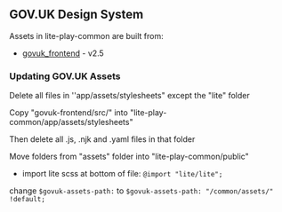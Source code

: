 ## GOV.UK Design System

Assets in lite-play-common are built from:

 * [govuk_frontend](https://github.com/alphagov/govuk_frontend) - v2.5

### Updating GOV.UK Assets

Delete all files in ''app/assets/stylesheets" except the "lite" folder

Copy "govuk-frontend/src/" into "lite-play-common/app/assets/stylesheets"

Then delete all .js, .njk and .yaml files in that folder

Move folders from "assets" folder into "lite-play-common/public"

  * import lite scss at bottom of file: `@import "lite/lite";`

change `$govuk-assets-path:` to `$govuk-assets-path: "/common/assets/" !default;`
